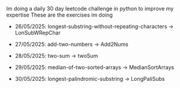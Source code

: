 Im doing a daily 30 day leetcode challenge in python to improve my expertise
These are the exercises im doing

- 26/05/2025: longest-substring-without-repeating-characters -> LonSubWRepChar

- 27/05/2025: add-two-numbers -> Add2Nums

- 28/05/2025: two-sum -> twoSum

- 29/05/2025: median-of-two-sorted-arrays -> MedianSortArrays

- 30/05/2025: longest-palindromic-substring -> LongPaliSubs